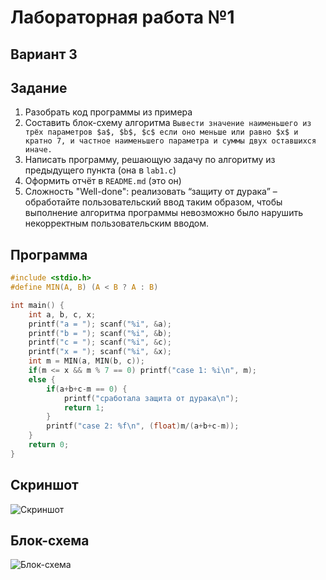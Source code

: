 # Лабораторная работа №1

## Вариант 3
## Задание
1. Разобрать код программы из примера
2. Составить блок-схему алгоритма
```Вывести значение наименьшего из трёх параметров $a$, $b$, $c$ если оно меньше или равно $x$ и кратно 7, и частное наименьшего параметра и суммы двух оставшихся иначе.```
3. Написать программу, решающую задачу по алгоритму из предыдущего пункта (она в `lab1.c`)
4. Оформить отчёт в `README.md` (это он)
5. Сложность "Well-done": реализовать “защиту от дурака” – обработайте пользовательский ввод таким образом, чтобы выполнение алгоритма программы невозможно было нарушить некорректным пользовательским вводом.

## Программа
```c
#include <stdio.h>
#define MIN(A, B) (A < B ? A : B)

int main() {
    int a, b, c, x;
    printf("a = "); scanf("%i", &a);
    printf("b = "); scanf("%i", &b);
    printf("c = "); scanf("%i", &c);
    printf("x = "); scanf("%i", &x);
    int m = MIN(a, MIN(b, c));
    if(m <= x && m % 7 == 0) printf("case 1: %i\n", m);
    else {
        if(a+b+c-m == 0) {
            printf("сработала защита от дурака\n");
            return 1;
        }
        printf("case 2: %f\n", (float)m/(a+b+c-m));
    }
    return 0;
}
```

## Скриншот
![Скриншот](screenshot.png)

## Блок-схема
![Блок-схема](schema.jpg)

